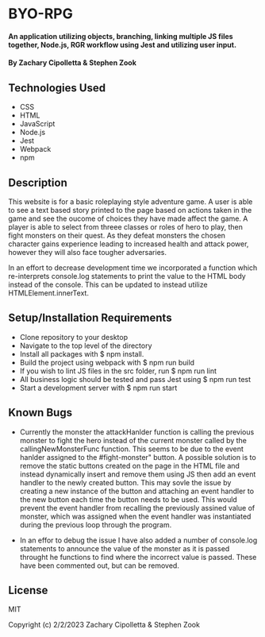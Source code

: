 # BYO-RPG


#### An application utilizing objects, branching, linking multiple JS files together, Node.js, RGR workflow using Jest and utilizing user input.

#### By Zachary Cipolletta & Stephen Zook

## Technologies Used

* CSS
* HTML
* JavaScript
* Node.js
* Jest
* Webpack
* npm

## Description
This website is for a basic roleplaying style adventure game.  A user is able to see a text based story printed to the page based on actions taken in the game and see the oucome of choices they have made affect the game.  A player is able to select from threee classes or roles of hero to play, then fight monsters on their quest.  As they defeat monsters the chosen character gains experience leading to increased health and attack power, however they will also face tougher adversaries.

In an effort to decrease development time we incorporated a function which re-interprets console.log statements to print the value to the HTML body instead of the console.  This can be updated to instead utilize HTMLElement.innerText.

## Setup/Installation Requirements

* Clone repository to your desktop
* Navigate to the top level of the directory
* Install all packages with $ npm install.
* Build the project using webpack with $ npm run build
* If you wish to lint JS files in the src folder, run $ npm run lint
* All business logic should be tested and pass Jest using $ npm run test
* Start a development server with $ npm run start

## Known Bugs

* Currently the monster the attackHanlder function is calling the previous monster to fight the hero instead of the current monster called by the callingNewMonsterFunc function.  This seems to be due to the event hanlder assigned to the #fight-monster" button.  A possible solution is to remove the static buttons created on the page in the HTML file and instead dynamically insert and remove them using JS then add an event handler to the newly created button.  This may sovle the issue by creating a new instance of the button and attaching an event handler to the new button each time the button needs to be used.  This would prevent the event handler from recalling the previously assined value of monster, which was assigned when the event handler was instantiated during the previous loop through the program.

* In an effor to debug the issue I have also added a number of console.log statements to announce the value of the monster as it is passed throught he functions to find where the incorrect value is passed.  These have been commented out, but can be removed.

## License
MIT

Copyright (c) 2/2/2023 Zachary Cipolletta & Stephen Zook
